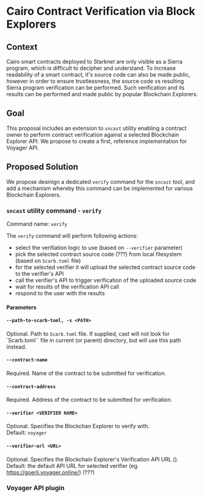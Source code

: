 # Cairo Contract Verification via Block Explorers

## Context

Cairo smart contracts deployed to Starknet are only visible as a Sierra program, which is difficult to decipher and understand. To increase readability of a smart contract, it's source code can also be made public, however in order to ensure trustlessness, the source code vs resulting Sierra program verification can be performed. Such verification and its results can be performed and made public by popular Blockchain Explorers. 

## Goal

This proposal includes an extension to `sncast` utility enabling a contract owner to perform contract verification against a selected Blockchain Explorer API. We propose to create a first, reference implementation for Voyager API.

## Proposed Solution

We propose desinign a dedicated `verify` command for the `sncast` tool, and add a mechanism whereby this command can be implemented for various Blockchain Explorers.

### `sncast` utility command - `verify`

Command name: `verify`

The `verify` command will perform following actions:
- select the verifiation logic to use (based on `--verifier` parameter)
- pick the selected contract source code (???) from local filesystem (based on `Scarb.toml` file)
- for the selected verifier it will upload the selected contract source code to the verifier's API
- call the verifier's API to trigger verification of the uploaded source code
- wait for results of the verification API call
- respond to the user with the results 

#### Parameters

#### `--path-to-scarb-toml, -s <PATH>`

Optional.
Path to `Scarb.toml` file.
If supplied, cast will not look for `Scarb.toml`` file in current (or parent) directory, but will use this path instead.

#### `--contract-name`

Required.
Name of the contract to be submitted for verification.

#### `--contract-address`

Required.
Address of the contract to be submitted for verification.

#### `--verifier <VERIFIER NAME>`

Optional.
Specifies the Blockchan Explorer to verify with.  
Default: `voyager`

#### `--verifier-url <URL>`

Optional.
Specifies the Blockchain Explorer's Verification API URL ().  
Default: the default API URL for selected verifier (eg. https://goerli.voyager.online/) (???)


### Voyager API plugin

